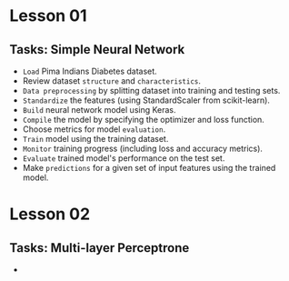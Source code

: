 # Lesson 01

## Tasks: Simple Neural Network

- `Load` Pima Indians Diabetes dataset.
- Review dataset `structure` and `characteristics`.
- `Data preprocessing` by splitting dataset into training and testing sets.
- `Standardize` the features (using StandardScaler from scikit-learn).
- `Build` neural network model using Keras.
- `Compile` the model by specifying the optimizer and loss function.
- Choose metrics for model `evaluation`.
- `Train` model using the training dataset.
- `Monitor` training progress (including loss and accuracy metrics).
- `Evaluate` trained model's performance on the test set.
- Make `predictions` for a given set of input features using the trained model.

# Lesson 02

## Tasks: Multi-layer Perceptrone

- 

